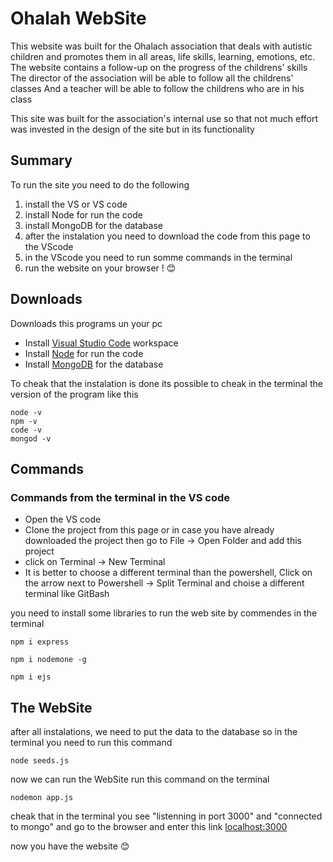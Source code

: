 # Ohalah WebSite
This website was built for the Ohalach association that deals with autistic children and promotes them in all areas, life skills, learning, emotions, etc.
The website contains a follow-up on the progress of the childrens' skills
The director of the association will be able to follow all the childrens' classes
And a teacher will be able to follow the childrens who are in his class

This site was built for the association's internal use so that not much effort was invested in the design of the site but in its functionality

## Summary
To run the site you need to do the following
1. install the VS or VS code 
2. install Node for run the code
3. install MongoDB for the database
4. after the instalation you need to download the code from this page to the VScode
5. in the VScode you need to run somme commands in the terminal
6. run the website on your browser ! 😊

## Downloads 
Downloads this programs un your pc

  - Install <a href="https://code.visualstudio.com/download" target="_blank">Visual Studio Code</a> workspace
  - Install <a href="https://nodejs.org/en/download/" target="_blank">Node</a> for run the code
  - Install <a href="https://www.mongodb.com/try/download/community" target="_blank">MongoDB</a> for the database
  
To cheak that the instalation is done its possible to cheak in the terminal the version of the program like this
```
node -v
npm -v
code -v
mongod -v
```
## Commands
### Commands from the terminal in the VS code
- Open the VS code
- Clone the project from this page or in case you have already downloaded the project then go to File -> Open Folder and add this project
- click on Terminal -> New Terminal
- It is better to choose a different terminal than the powershell, Click on the arrow next to Powershell -> Split Terminal and choise a different terminal like GitBash

you need to install some libraries to run the web site by commendes in the terminal
```
npm i express
```
```
npm i nodemone -g
```
```
npm i ejs
```

## The WebSite

after all instalations, we need to put the data to the database so in the terminal you need to run this command
```
node seeds.js
```

now we can run the WebSite
run this command on the terminal
```
nodemon app.js
```

cheak that in the terminal you see "listenning in port 3000" and  "connected to mongo"
and go to the browser and enter this link <a href="http://localhost:3000/" target="_blank">localhost:3000</a>

now you have the website 😊
